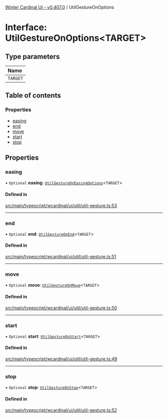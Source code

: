 [Winter Cardinal UI - v0.407.0](../index.md) / UtilGestureOnOptions

# Interface: UtilGestureOnOptions\<TARGET\>

## Type parameters

| Name |
| :------ |
| `TARGET` |

## Table of contents

### Properties

- [easing](UtilGestureOnOptions.md#easing)
- [end](UtilGestureOnOptions.md#end)
- [move](UtilGestureOnOptions.md#move)
- [start](UtilGestureOnOptions.md#start)
- [stop](UtilGestureOnOptions.md#stop)

## Properties

### easing

• `Optional` **easing**: [`UtilGestureOnEasingOptions`](UtilGestureOnEasingOptions.md)\<`TARGET`\>

#### Defined in

[src/main/typescript/wcardinal/ui/util/util-gesture.ts:53](https://github.com/winter-cardinal/winter-cardinal-ui/blob/v0.407.0/src/main/typescript/wcardinal/ui/util/util-gesture.ts#L53)

___

### end

• `Optional` **end**: [`UtilGestureOnEnd`](../index.md#utilgestureonend)\<`TARGET`\>

#### Defined in

[src/main/typescript/wcardinal/ui/util/util-gesture.ts:51](https://github.com/winter-cardinal/winter-cardinal-ui/blob/v0.407.0/src/main/typescript/wcardinal/ui/util/util-gesture.ts#L51)

___

### move

• `Optional` **move**: [`UtilGestureOnMove`](../index.md#utilgestureonmove)\<`TARGET`\>

#### Defined in

[src/main/typescript/wcardinal/ui/util/util-gesture.ts:50](https://github.com/winter-cardinal/winter-cardinal-ui/blob/v0.407.0/src/main/typescript/wcardinal/ui/util/util-gesture.ts#L50)

___

### start

• `Optional` **start**: [`UtilGestureOnStart`](../index.md#utilgestureonstart)\<`TARGET`\>

#### Defined in

[src/main/typescript/wcardinal/ui/util/util-gesture.ts:49](https://github.com/winter-cardinal/winter-cardinal-ui/blob/v0.407.0/src/main/typescript/wcardinal/ui/util/util-gesture.ts#L49)

___

### stop

• `Optional` **stop**: [`UtilGestureOnStop`](../index.md#utilgestureonstop)\<`TARGET`\>

#### Defined in

[src/main/typescript/wcardinal/ui/util/util-gesture.ts:52](https://github.com/winter-cardinal/winter-cardinal-ui/blob/v0.407.0/src/main/typescript/wcardinal/ui/util/util-gesture.ts#L52)
